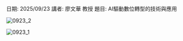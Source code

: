 日期: 2025/09/23
講者: 廖文華 教授
題目: AI驅動數位轉型的技術與應用

![0923_2](https://github.com/user-attachments/assets/cfc62ad1-1e2d-44a3-ae01-7a91b3ae3237)

![0923_1](https://github.com/user-attachments/assets/0ee1743c-2bce-420b-87fa-31cb3dbc83e4)
